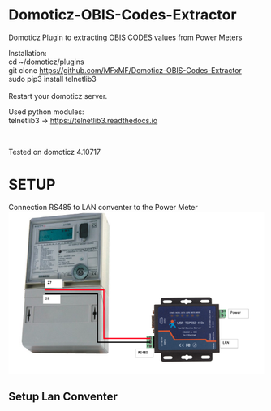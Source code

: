 # Domoticz-OBIS-Codes-Extractor
Domoticz Plugin to extracting OBIS CODES values from Power Meters


Installation: <br>
cd ~/domoticz/plugins <br>
git clone https://github.com/MFxMF/Domoticz-OBIS-Codes-Extractor <br>
sudo pip3 install telnetlib3 <br>
<br>
Restart your domoticz server. <br>


Used python modules: <br>
telnetlib3 -> https://telnetlib3.readthedocs.io<br>

<br>

Tested on domoticz 4.10717<br>


<h1>SETUP</H1>

Connection RS485 to LAN conventer to the Power Meter
![Screenshot](connection.png)


<h2>Setup Lan Conventer <h2>
